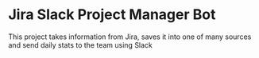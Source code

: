 # Jira Slack Project Manager Bot
This project takes information from Jira, saves it into one of many sources and send daily stats to the team using Slack

